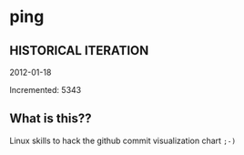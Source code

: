 # ping

## HISTORICAL ITERATION
2012-01-18

Incremented: 5343

## What is this?? 
Linux skills to hack the github commit visualization chart `;-)`
